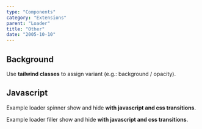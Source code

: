 ```yaml
---
type: "Components"
category: "Extensions"
parent: "Loader"
title: "Other"
date: "2005-10-10"
---
```


## Background

Use **tailwind classes** to assign variant (e.g.: background / opacity).

<demo>
  <demovanilla src="vanilla/components/extensions/loader/background-spinner">
  </demovanilla>
  <demovanilla src="vanilla/components/extensions/loader/background-filler">
  </demovanilla>
</demo>

## Javascript

Example loader spinner show and hide **with javascript and css transitions**.

<demo>
  <demovanilla src="vanilla/components/extensions/loader/js-spinner">
  </demovanilla>
</demo>

Example loader filler show and hide **with javascript and css transitions**.

<demo>
  <demovanilla src="vanilla/components/extensions/loader/js-filler">
  </demovanilla>
</demo>
